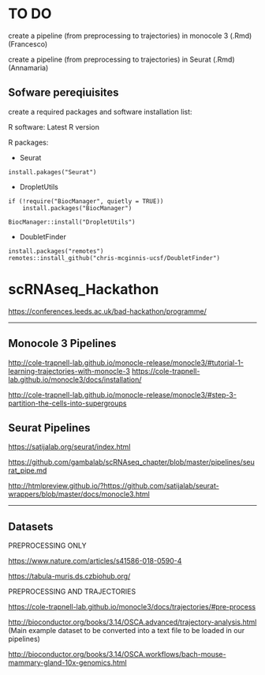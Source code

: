 # TO DO

create a pipeline (from preprocessing to trajectories) in monocole 3 (.Rmd) (Francesco)

create a pipeline (from preprocessing to trajectories) in Seurat (.Rmd) (Annamaria)
## Sofware pereqiuisites
create a required packages and software installation list:


R software: Latest R version

R packages:

* Seurat
 ```
 install.pakages("Seurat")
 ```
* DropletUtils
```
if (!require("BiocManager", quietly = TRUE))
    install.packages("BiocManager")

BiocManager::install("DropletUtils")
```
* DoubletFinder
```
install.packages("remotes")
remotes::install_github("chris-mcginnis-ucsf/DoubletFinder")
```

# scRNAseq_Hackathon

https://conferences.leeds.ac.uk/bad-hackathon/programme/

****
## Monocole 3 Pipelines
http://cole-trapnell-lab.github.io/monocle-release/monocle3/#tutorial-1-learning-trajectories-with-monocle-3
https://cole-trapnell-lab.github.io/monocle3/docs/installation/

http://cole-trapnell-lab.github.io/monocle-release/monocle3/#step-3-partition-the-cells-into-supergroups


## Seurat Pipelines
https://satijalab.org/seurat/index.html

https://github.com/gambalab/scRNAseq_chapter/blob/master/pipelines/seurat_pipe.md

http://htmlpreview.github.io/?https://github.com/satijalab/seurat-wrappers/blob/master/docs/monocle3.html

****
## Datasets
PREPROCESSING ONLY

https://www.nature.com/articles/s41586-018-0590-4

https://tabula-muris.ds.czbiohub.org/

PREPROCESSING AND TRAJECTORIES

https://cole-trapnell-lab.github.io/monocle3/docs/trajectories/#pre-process

http://bioconductor.org/books/3.14/OSCA.advanced/trajectory-analysis.html (Main example dataset to be converted into a text file to be loaded in our pipelines)

http://bioconductor.org/books/3.14/OSCA.workflows/bach-mouse-mammary-gland-10x-genomics.html
